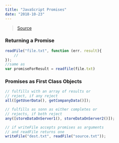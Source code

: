```yaml
---
title: "JavaScript Promises"
date: "2018-10-23"
---
```


> [Source](https://www.youtube.com/watch?v=MNxnHbyzhuo)

### Returning a Promise

```js
readFile("file.txt", function (err. result){
    //
});
//same as
var promiseForResult = readfile(file.txt)
```

### Promises as First Class Objects

```js
// fulfills with an array of results or
// reject, if any reject
all([getUserData(), getCompanyData()]);

// fulfills as sonn as either completes or
// rejects, if both reject
any([storeDataOnServer1(), storeDataOnServer2()]);

// if writeFile accepts promises as arguments
// and readFile returns one
writeFile("dest.txt", readFile("source.txt"));
```

```js
```
